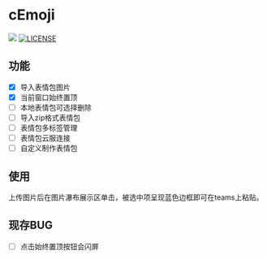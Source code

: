 # cEmoji
[![](https://img.shields.io/github/release/ZevAlain/cEmoji.svg)](https://github.com/ZevAlain/cEmoji/releases/latest)
[![LICENSE](https://img.shields.io/github/license/ZevAlain/cEmoji "LICENSE")](./LICENSE "LICENSE")

## 功能
- [x] 导入表情包图片
- [x] 当前窗口始终置顶
- [ ] 本地表情包可选择删除
- [ ] 导入zip格式表情包
- [ ] 表情包多标签管理
- [ ] 表情包云服连接
- [ ] 自定义制作表情包

## 使用
上传图片后在图片瀑布展示区单击，被选中项呈现蓝色边框即可在teams上粘贴。

## 现存BUG
- [ ] 点击始终置顶按钮会闪屏
